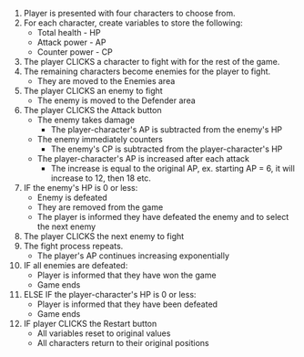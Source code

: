1. Player is presented with four characters to choose from.
2. For each character, create variables to store the following:
    * Total health - HP
    * Attack power - AP
    * Counter power - CP
3. The player CLICKS a character to fight with for the rest of the game.
4. The remaining characters become enemies for the player to fight. 
    * They are moved to the Enemies area
5. The player CLICKS an enemy to fight
    * The enemy is moved to the Defender area
6. The player CLICKS the Attack button
    * The enemy takes damage
        - The player-character's AP is subtracted from the enemy's HP
    * The enemy immediately counters
        - The enemy's CP is subtracted from the player-character's HP
    * The player-character's AP is increased after each attack
        - The increase is equal to the original AP, ex. starting AP = 6, it will increase to 12, then 18 etc.
7. IF the enemy's HP is 0 or less:
    * Enemy is defeated
    * They are removed from the game
    * The player is informed they have defeated the enemy and to select the next enemy
8. The player CLICKS the next enemy to fight
9. The fight process repeats.
    * The player's AP continues increasing exponentially
10. IF all enemies are defeated: 
    * Player is informed that they have won the game
    * Game ends
11. ELSE IF the player-character's HP is 0 or less:
    * Player is informed that they have been defeated
    * Game ends
12. IF player CLICKS the Restart button
    * All variables reset to original values
    * All characters return to their original positions

